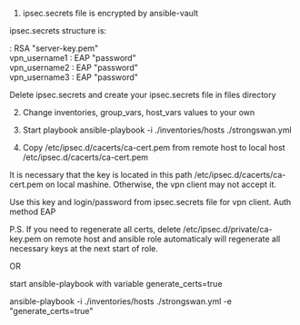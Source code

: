 1) ipsec.secrets file is encrypted by ansible-vault

ipsec.secrets structure is:

: RSA "server-key.pem"<br/>
vpn_username1 : EAP "password"<br/>
vpn_username2 : EAP "password"<br/>
vpn_username3 : EAP "password"

Delete ipsec.secrets and create your ipsec.secrets file in files directory 

2) Change inventories, group_vars, host_vars values to your own 

3) Start playbook
ansible-playbook -i ./inventories/hosts ./strongswan.yml

4) Copy /etc/ipsec.d/cacerts/ca-cert.pem from remote host to local host /etc/ipsec.d/cacerts/ca-cert.pem


It is necessary that the key is located in this path /etc/ipsec.d/cacerts/ca-cert.pem on local mashine. 
Otherwise, the vpn client may not accept it.

Use this key and login/password from ipsec.secrets file for vpn client.
Auth method EAP

P.S.
If you need to regenerate all certs, delete /etc/ipsec.d/private/ca-key.pem on remote host
and ansible role automaticaly will regenerate all necessary keys at the next start of role.

OR

start ansible-playbook with variable generate_certs=true

ansible-playbook -i ./inventories/hosts ./strongswan.yml -e "generate_certs=true"